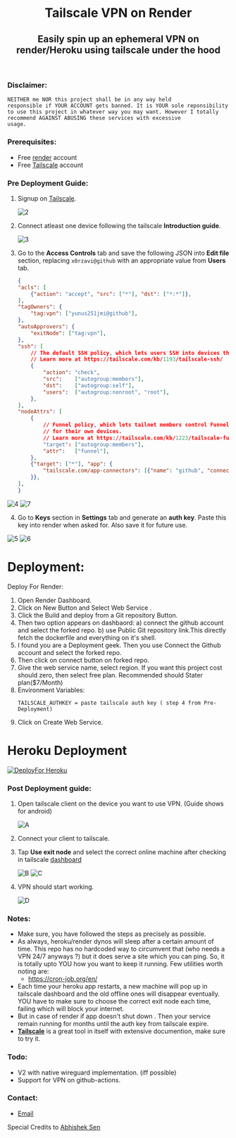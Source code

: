 <h1 align="center">Tailscale VPN on Render</h1>
<h2 align="center">Easily spin up an ephemeral VPN on render/Heroku using tailscale under the hood</h2><br>

### Disclaimer:
<code>NEITHER me NOR this project shall be in any way held responsible if YOUR ACCOUNT gets banned. It is YOUR sole
reponsibility to use this project in whatever way you may want. However I totally recommend AGAINST ABUSING these 
services with excessive usage.</code><br>
### Prerequisites:
- Free [render](https://render.com/) account
- Free [Tailscale](https://tailscale.com/) account<br>
### Pre Deployment Guide:
1. Signup on [Tailscale](https://tailscale.com/).

    
    ![2](/assets/2.png)
2. Connect atleast one device following the tailscale **Introduction guide**.

    ![3](/assets/3.png)
3. Go to the **Access Controls** tab and save the following JSON into **Edit file** section, replacing <code>x0rzavi@github</code>
with an appropriate value from **Users** tab.
    ```json
    {
	"acls": [
		{"action": "accept", "src": ["*"], "dst": ["*:*"]},
	],
	"tagOwners": {
		"tag:vpn": ["yunus251jmi@github"],
	},
	"autoApprovers": {
		"exitNode": ["tag:vpn"],
	},
	"ssh": [
		// The default SSH policy, which lets users SSH into devices they own.
		// Learn more at https://tailscale.com/kb/1193/tailscale-ssh/
		{
			"action": "check",
			"src":    ["autogroup:members"],
			"dst":    ["autogroup:self"],
			"users":  ["autogroup:nonroot", "root"],
		},
	],
	"nodeAttrs": [
		{
			// Funnel policy, which lets tailnet members control Funnel
			// for their own devices.
			// Learn more at https://tailscale.com/kb/1223/tailscale-funnel/
			"target": ["autogroup:members"],
			"attr":   ["funnel"],
		},
		{"target": ["*"], "app": {
			"tailscale.com/app-connectors": [{"name": "github", "connectors": ["tag:vpn"], "presetAppID": "github"}],
		}},
	],
	}
	```

![4](/assets/4.png)
![7](/assets/7.png)

4. Go to **Keys** section in **Settings** tab and generate an **auth key**. Paste this key into render when asked for.
Also save it for future use.

![5](/assets/5.png)
![6](/assets/6.png)<br>
# Deployment:
Deploy For Render:
1. Open Render Dashboard.
2. Click on New Button and Select Web Service .
3. Click the Build and deploy from a Git repository Button.
4. Then two option appears on dashbaord: a) connect the github account and select the forked repo.
   b) use Public Git repository link.This directly fetch the dockerfile and everything on it's shell.
6. I found you are a Deployment geek. Then you use Connect the Github account and select the forked repo.
7. Then click on connect button on forked repo.
8. Give the web service name, select region. If you want this project cost should zero, then select free plan. Recommended should Stater plan($7/Month)
9. Environment Variables:
     ```
     TAILSCALE_AUTHKEY = paste tailscale auth key ( step 4 from Pre-Deployment)
     ```
10. Click on Create Web Service.
# Heroku Deployment
[![DeployFor Heroku](https://www.herokucdn.com/deploy/button.svg)](https://heroku.com/deploy)<br>
### Post Deployment guide:
1. Open tailscale client on the device you want to use VPN. (Guide shows for android)

    ![A](/assets/A.jpg)
2. Connect your client to tailscale.
3. Tap **Use exit node** and select the correct online machine after checking in tailscale [dashboard](https://login.tailscale.com/admin/machines)

    ![B](/assets/B.jpg)
    ![C](/assets/C.jpg)
4. VPN should start working.

    ![D](/assets/D.jpg)<br>
### Notes:
- Make sure, you have followed the steps as precisely as possible.
- As always, heroku/render dynos will sleep after a certain amount of time. This repo has no hardcoded way to circumvent that (who needs a VPN 24/7 anyways ?) but it does serve a site which you can ping. So, it is totally upto YOU how you want to keep it running. Few utilities worth noting are: 
  - https://cron-job.org/en/
- Each time your heroku app restarts, a new machine will pop up in tailscale dashboard and the old offline ones will disappear eventually. YOU have to make sure to choose the correct exit node each time, failing which will block your internet.
- But in case of render if app doesn't shut down . Then your service remain running for months until the auth key from tailscale expire.
- **[Tailscale](https://tailscale.com/)** is a great tool in itself with extensive documention, make sure to try it.<br>
### Todo:
- V2 with native wireguard implementation. (iff possible)
- Support for VPN on github-actions.<br>
### Contact:
- [Email](admin@yunus.eu.org)

Special Credits to [Abhishek Sen](https://github.com/x0rzavi)
